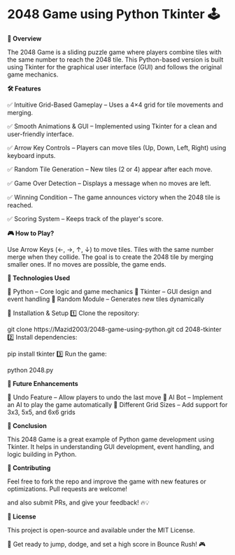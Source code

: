 # 2048 Game using Python Tkinter 🕹️

**📌 Overview**

The 2048 Game is a sliding puzzle game where players combine tiles with the same number to reach the 2048 tile. This Python-based version is built using Tkinter for the graphical user interface (GUI) and follows the original game mechanics.

**🛠 Features**

✅ Intuitive Grid-Based Gameplay – Uses a 4×4 grid for tile movements and merging.

✅ Smooth Animations & GUI – Implemented using Tkinter for a clean and user-friendly interface.

✅ Arrow Key Controls – Players can move tiles (Up, Down, Left, Right) using keyboard inputs.

✅ Random Tile Generation – New tiles (2 or 4) appear after each move.

✅ Game Over Detection – Displays a message when no moves are left.

✅ Winning Condition – The game announces victory when the 2048 tile is reached.

✅ Scoring System – Keeps track of the player's score.

**🎮 How to Play?**

Use Arrow Keys (←, →, ↑, ↓) to move tiles.
Tiles with the same number merge when they collide.
The goal is to create the 2048 tile by merging smaller ones.
If no moves are possible, the game ends.

**📌 Technologies Used**

🔹 Python – Core logic and game mechanics
🔹 Tkinter – GUI design and event handling
🔹 Random Module – Generates new tiles dynamically

💾 Installation & Setup
1️⃣ Clone the repository:

git clone https://Mazid2003/2048-game-using-python.git
cd 2048-tkinter
2️⃣ Install dependencies:

pip install tkinter
3️⃣ Run the game:

python 2048.py

**🚀 Future Enhancements**

🔹 Undo Feature – Allow players to undo the last move
🔹 AI Bot – Implement an AI to play the game automatically
🔹 Different Grid Sizes – Add support for 3x3, 5x5, and 6x6 grids

**📌 Conclusion**

This 2048 Game is a great example of Python game development using Tkinter. It helps in understanding GUI development, event handling, and logic building in Python.

**🤝 Contributing**

Feel free to fork the repo and improve the game with new features or optimizations. Pull requests are welcome!

and also submit PRs, and give your feedback! 🔥💡

**📜 License**

This project is open-source and available under the MIT License.

🚀 Get ready to jump, dodge, and set a high score in Bounce Rush! 🎮

